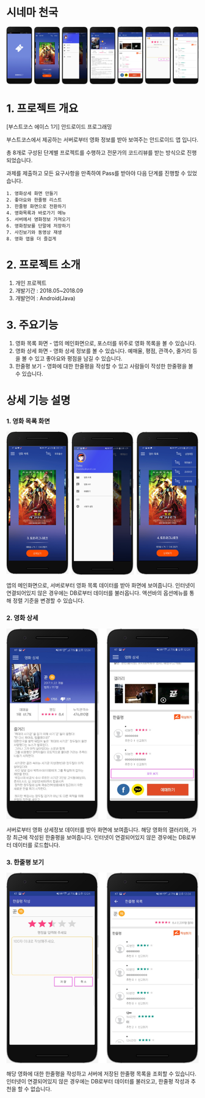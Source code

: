 # 시네마 천국

<img src="https://github.com/Onedelay/MyMovie/blob/master/files/boostcourse_workflow.png">

# 1. 프로젝트 개요
[부스트코스 에이스 1기] 안드로이드 프로그래밍

부스트코스에서 제공하는 서버로부터 영화 정보를 받아 보여주는 안드로이드 앱 입니다.

총 8개로 구성된 단계별 프로젝트를 수행하고 전문가의 코드리뷰를 받는 방식으로 진행되었습니다.

과제를 제출하고 모든 요구사항을 만족하여 Pass를 받아야 다음 단계를 진행할 수 있었습니다.

    1. 영화상세 화면 만들기
    2. 좋아요와 한줄평 리스트
    3. 한줄평 화면으로 전환하기
    4. 영화목록과 바로가기 메뉴
    5. 서버에서 영화정보 가져오기
    6. 영화정보를 단말에 저장하기
    7. 사진보기와 동영상 재생
    8. 영화 앱을 더 즐겁게





 # 2. 프로젝트 소개
1. 개인 프로젝트
2. 개발기간 : 2018.05~2018.09
3. 개발언어 : Android(Java)

# 3. 주요기능
1. 영화 목록 화면 - 앱의 메인화면으로, 포스터를 위주로 영화 목록을 볼 수 있습니다.
2. 영화 상세 화면 - 영화 상세 정보를 볼 수 있습니다. 예매율, 평점, 관객수, 줄거리 등을 볼 수 있고 좋아요와 평점을 남길 수 있습니다.
3. 한줄평 보기 - 영화에 대한 한줄평을 작성할 수 있고 사람들이 작성한 한줄평을 볼 수 있습니다.

# 상세 기능 설명

### 1. 영화 목록 화면

<img src="https://github.com/Onedelay/MyMovie/raw/master/files/boostcourse_movie_list.png">

앱의 메인화면으로, 서버로부터 영화 목록 데이터를 받아 화면에 보여줍니다. 인터넷이 연결되어있지 않은 경우에는 DB로부터 데이터를 불러옵니다. 액션바의 옵션메뉴를 통해 정렬 기준을 변경할 수 있습니다.



### 2. 영화 상세 

<img src="https://github.com/Onedelay/MyMovie/raw/master/files/boostcourse_movie_detail.png">


서버로부터 영화 상세정보 데이터를 받아 화면에 보여줍니다. 
해당 영화의 갤러리와, 가장 최근에 작성된 한줄평을 보여줍니다. 
인터넷이 연결되어있지 않은 경우에는 DB로부터 데이터를 로드합니다.


### 3. 한줄평 보기

<img src="https://github.com/Onedelay/MyMovie/raw/master/files/boostcourse_review.png">


해당 영화에 대한 한줄평을 작성하고 서버에 저장된 한줄평 목록을 조회할 수 있습니다.
인터넷이 연결되어있지 않은 경우에는 DB로부터 데이터를 불러오고, 한줄평 작성과 추천을 할 수 없습니다.
